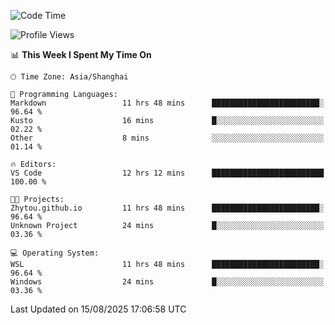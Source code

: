 <!--START_SECTION:waka-->
![Code Time](http://img.shields.io/badge/Code%20Time-3%2C076%20hrs%2046%20mins-blue)

![Profile Views](http://img.shields.io/badge/Profile%20Views-0-blue)

📊 **This Week I Spent My Time On** 

```text
🕑︎ Time Zone: Asia/Shanghai

💬 Programming Languages: 
Markdown                 11 hrs 48 mins      ████████████████████████░   96.64 % 
Kusto                    16 mins             █░░░░░░░░░░░░░░░░░░░░░░░░   02.22 % 
Other                    8 mins              ░░░░░░░░░░░░░░░░░░░░░░░░░   01.14 % 

🔥 Editors: 
VS Code                  12 hrs 12 mins      █████████████████████████   100.00 % 

🐱‍💻 Projects: 
Zhytou.github.io         11 hrs 48 mins      ████████████████████████░   96.64 % 
Unknown Project          24 mins             █░░░░░░░░░░░░░░░░░░░░░░░░   03.36 % 

💻 Operating System: 
WSL                      11 hrs 48 mins      ████████████████████████░   96.64 % 
Windows                  24 mins             █░░░░░░░░░░░░░░░░░░░░░░░░   03.36 % 
```


 Last Updated on 15/08/2025 17:06:58 UTC
<!--END_SECTION:waka-->